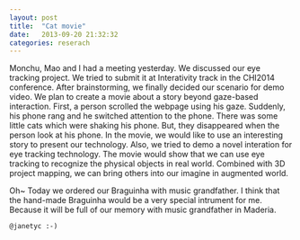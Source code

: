 ```yaml
---
layout: post
title:  "Cat movie"
date:   2013-09-20 21:32:32
categories: reserach
---
```

Monchu, Mao and I had a meeting yesterday. We discussed our eye tracking project. We tried to submit it at Interativity track in the CHI2014 conference. After brainstorming, we finally decided our scenario for demo video. We plan to create a movie about a story beyond gaze-based interaction. First, a person scrolled the webpage using his gaze. Suddenly, his phone rang and he switched attention to the phone. There was some little cats which were shaking his phone. But, they disappeared when the person look at his phone. In the movie, we would like to use an interesting story to present our technology. Also, we tried to demo a novel interation for eye tracking technology. The movie would show that we can use eye tracking to recognize the physical objects in real world. Combined with 3D project mapping, we can bring others into our imagine in augmented world. 

Oh~ Today we ordered our Braguinha with music grandfather. I think that the hand-made Braguinha would be a very special intrument for me. Because it will be full of our memory with music grandfather in Maderia.

`@janetyc :-)`

